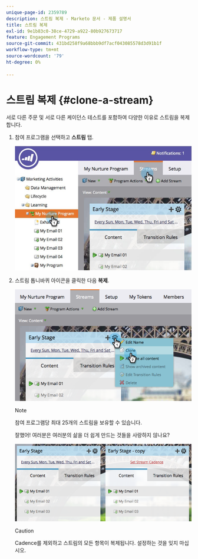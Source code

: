 ```yaml
---
unique-page-id: 2359789
description: 스트림 복제 - Marketo 문서 - 제품 설명서
title: 스트림 복제
exl-id: 9e1b83c0-38ce-4729-a922-80b927673717
feature: Engagement Programs
source-git-commit: 431bd258f9a68bbb9df7acf043085578d3d91b1f
workflow-type: tm+mt
source-wordcount: '79'
ht-degree: 0%

---
```


# 스트림 복제 {#clone-a-stream}

서로 다른 주문 및 서로 다른 케이던스 테스트를 포함하여 다양한 이유로 스트림을 복제합니다.

1. 참여 프로그램을 선택하고 **스트림** 탭.

   ![](assets/cloneasteam.jpg)

1. 스트림 톱니바퀴 아이콘을 클릭한 다음 **복제**.

   ![](assets/image2014-9-15-17-3a0-3a23.png)

   >[!NOTE]
   >
   >참여 프로그램당 최대 25개의 스트림을 보유할 수 있습니다.

   잘했어! 여러분은 여러분의 삶을 더 쉽게 만드는 것들을 사랑하지 않나요?

   ![](assets/image2014-9-15-17-3a1-3a20.png)

   >[!CAUTION]
   >
   >Cadence를 제외하고 스트림의 모든 항목이 복제됩니다. 설정하는 것을 잊지 마십시오.
